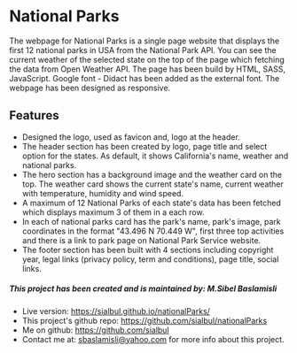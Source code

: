 # National Parks

The webpage for National Parks is a single page website that displays the first 12 national parks in USA from the National Park API. You can see the current weather of the selected state on the top of the page which fetching the data from Open Weather API. The page has been build by HTML, SASS, JavaScript. Google font - Didact has been added as the external font.
The webpage has been designed as responsive.

## Features

 * Designed the logo, used as favicon and, logo at the header.
 * The header section has been created by logo, page title and select option for the states. As default, it shows California's name, weather and national parks. 
 * The hero section has a background image and the weather card on the top. The weather card shows the current state's name, current weather with temperature, humidity and wind speed.
 * A maximum of 12 National Parks of each state's data has been fetched which displays maximum 3 of them in a each row. 
 * In each of national parks card has the park's name, park's image, park coordinates in the format "43.496 N 70.449 W", first three top activities and there is a link to park page on National Park Service website. 
 * The footer section has been built with 4 sections including copyright year, legal links (privacy policy, term and conditions), page title, social links.

##### This project has been created and is maintained by: M.Sibel Baslamisli
 * Live version: https://sialbul.github.io/nationalParks/
 * This project's github repo: https://github.com/sialbul/nationalParks
 * Me on github: https://github.com/sialbul
 * Contact me at: sbaslamisli@yahoo.com for more info about this project.
